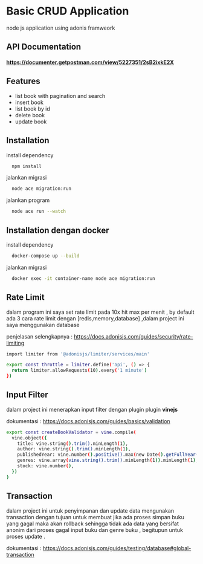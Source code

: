 
# Basic CRUD Application

node js application using adonis framweork 




## API Documentation

#### https://documenter.getpostman.com/view/5227351/2sB2ixkE2X


## Features

- list book with pagination and search
- insert book
- list book by id
- delete book 
- update book 


## Installation 

install dependency

```bash
  npm install
```

 jalankan migrasi

```bash
  node ace migration:run 
```

 jalankan program

```bash
  node ace run --watch
```

## Installation dengan docker

install dependency

```bash
  docker-compose up --build
```

 jalankan migrasi

```bash
  docker exec -it container-name node ace migration:run 
```
## Rate Limit 

dalam program ini saya set rate limit pada 10x hit max per menit , by default ada 3 cara rate limit dengan [redis,memory,database] ,dalam project ini saya menggunakan database 


penjelasan selengkapnya : https://docs.adonisjs.com/guides/security/rate-limiting


```bash
import limiter from '@adonisjs/limiter/services/main'

export const throttle = limiter.define('api', () => {
  return limiter.allowRequests(10).every('1 minute')
})

```
## Input Filter 

dalam project ini menerapkan input filter dengan plugin plugin **vinejs**

dokumentasi : https://docs.adonisjs.com/guides/basics/validation

```bash
export const createBookValidator = vine.compile(
  vine.object({
    title: vine.string().trim().minLength(1),
    author: vine.string().trim().minLength(1),
    publishedYear: vine.number().positive().max(new Date().getFullYear()),
    genres: vine.array(vine.string().trim().minLength(1)).minLength(1),
    stock: vine.number(),
  })
)

```
## Transaction

dalam project ini untuk penyimpanan dan update data mengunakan transaction dengan tujuan untuk membuat jika ada proses simpan buku yang gagal maka akan rollback sehingga tidak ada data yang bersifat anonim dari proses gagal input buku dan genre buku , begitupun untuk proses update .

dokumentasi : https://docs.adonisjs.com/guides/testing/database#global-transaction
